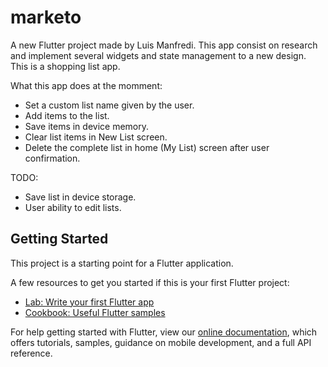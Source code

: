 # marketo

A new Flutter project made by Luis Manfredi. This app consist on research and implement several widgets and state management to a new design.
This is a shopping list app.

What this app does at the momment:
* Set a custom list name given by the user.
* Add items to the list.
* Save items in device memory.
* Clear list items in New List screen.
* Delete the complete list in home (My List) screen after user confirmation.

TODO:
* Save list in device storage.
* User ability to edit lists.

## Getting Started

This project is a starting point for a Flutter application.

A few resources to get you started if this is your first Flutter project:

- [Lab: Write your first Flutter app](https://flutter.dev/docs/get-started/codelab)
- [Cookbook: Useful Flutter samples](https://flutter.dev/docs/cookbook)

For help getting started with Flutter, view our
[online documentation](https://flutter.dev/docs), which offers tutorials,
samples, guidance on mobile development, and a full API reference.
